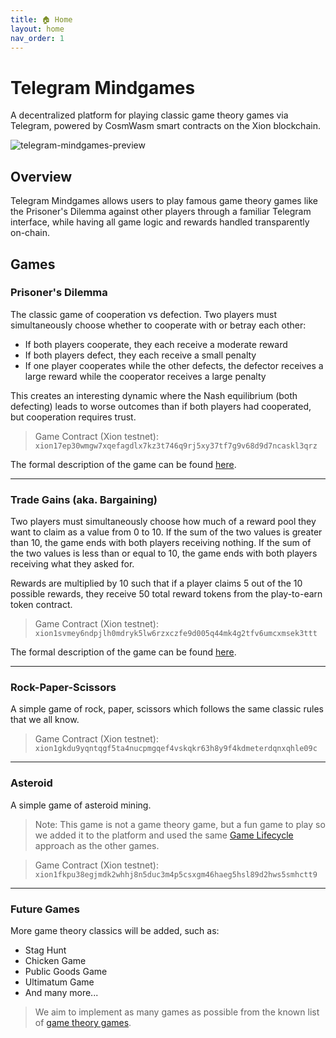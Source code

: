 ```yaml
---
title: 🏠 Home
layout: home
nav_order: 1
---
```


# Telegram Mindgames

A decentralized platform for playing classic game theory games via Telegram, powered by CosmWasm smart contracts on the Xion blockchain.

![telegram-mindgames-preview](https://mindset-labs.github.io/tg-mindgames/images/tg-mindgames-preview.png)

## Overview

Telegram Mindgames allows users to play famous game theory games like the Prisoner's Dilemma against other players through a familiar Telegram interface, while having all game logic and rewards handled transparently on-chain.

## Games

### Prisoner's Dilemma

The classic game of cooperation vs defection. Two players must simultaneously choose whether to cooperate with or betray each other:

- If both players cooperate, they each receive a moderate reward
- If both players defect, they each receive a small penalty
- If one player cooperates while the other defects, the defector receives a large reward while the cooperator receives a large penalty

This creates an interesting dynamic where the Nash equilibrium (both defecting) leads to worse outcomes than if both players had cooperated, but cooperation requires trust.

> Game Contract (Xion testnet): `xion17ep30wmgw7xqefagdlx7kz3t746q9rj5xy37tf7g9v68d9d7ncaskl3qrz`

The formal description of the game can be found [here](https://en.wikipedia.org/wiki/Prisoner%27s_dilemma).

---


### Trade Gains (aka. Bargaining)

Two players must simultaneously choose how much of a reward pool they want to claim as a value from 0 to 10. If the sum of the two values is greater than 10, the game ends with both players receiving nothing. If the sum of the two values is less than or equal to 10, the game ends with both players receiving what they asked for.

Rewards are multiplied by 10 such that if a player claims 5 out of the 10 possible rewards, they receive 50 total reward tokens from the play-to-earn token contract.

> Game Contract (Xion testnet): `xion1svmey6ndpjlh0mdryk5lw6rzxczfe9d005q44mk4g2tfv6umcxmsek3ttt`

The formal description of the game can be found [here](https://gtl.csa.iisc.ac.in/gametheory/ln/web-cp2-bargaining.pdf).

---

### Rock-Paper-Scissors

A simple game of rock, paper, scissors which follows the same classic rules that we all know.

> Game Contract (Xion testnet): `xion1gkdu9yqntqgf5ta4nucpmgqef4vskqkr63h8y9f4kdmeterdqnxqhle09c`

---

### Asteroid

A simple game of asteroid mining.

> Note: This game is not a game theory game, but a fun game to play so we added it to the platform and used the same [Game Lifecycle](/architecture.html) approach as the other games.

> Game Contract (Xion testnet): `xion1fkpu38egjmdk2whhj8n5duc3m4p5csxgm46haeg5hsl89d2hws5smhctt9`

---

### Future Games

More game theory classics will be added, such as:
- Stag Hunt
- Chicken Game
- Public Goods Game
- Ultimatum Game
- And many more...

> We aim to implement as many games as possible from the known list of [game theory games](https://en.wikipedia.org/wiki/List_of_games_in_game_theory).
